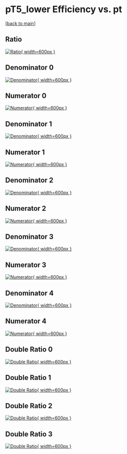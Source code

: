 # pT5_lower Efficiency vs. pt

[[back to main](./)]



## Ratio

[![Ratio](../mtv/var/pT5_lower_base_0_1_eff_pt.png){ width=600px }](../mtv/var/pT5_lower_base_0_1_eff_pt.pdf)

## Denominator 0

[![Denominator](../mtv/den/pT5_lower_base_0_1_eff_pt_den0.png){ width=600px }](../mtv/den/pT5_lower_base_0_1_eff_pt_den0.pdf)

## Numerator 0

[![Numerator](../mtv/num/pT5_lower_base_0_1_eff_pt_num0.png){ width=600px }](../mtv/num/pT5_lower_base_0_1_eff_pt_num0.pdf)

## Denominator 1

[![Denominator](../mtv/den/pT5_lower_base_0_1_eff_pt_den1.png){ width=600px }](../mtv/den/pT5_lower_base_0_1_eff_pt_den1.pdf)

## Numerator 1

[![Numerator](../mtv/num/pT5_lower_base_0_1_eff_pt_num1.png){ width=600px }](../mtv/num/pT5_lower_base_0_1_eff_pt_num1.pdf)

## Denominator 2

[![Denominator](../mtv/den/pT5_lower_base_0_1_eff_pt_den2.png){ width=600px }](../mtv/den/pT5_lower_base_0_1_eff_pt_den2.pdf)

## Numerator 2

[![Numerator](../mtv/num/pT5_lower_base_0_1_eff_pt_num2.png){ width=600px }](../mtv/num/pT5_lower_base_0_1_eff_pt_num2.pdf)

## Denominator 3

[![Denominator](../mtv/den/pT5_lower_base_0_1_eff_pt_den3.png){ width=600px }](../mtv/den/pT5_lower_base_0_1_eff_pt_den3.pdf)

## Numerator 3

[![Numerator](../mtv/num/pT5_lower_base_0_1_eff_pt_num3.png){ width=600px }](../mtv/num/pT5_lower_base_0_1_eff_pt_num3.pdf)

## Denominator 4

[![Denominator](../mtv/den/pT5_lower_base_0_1_eff_pt_den4.png){ width=600px }](../mtv/den/pT5_lower_base_0_1_eff_pt_den4.pdf)

## Numerator 4

[![Numerator](../mtv/num/pT5_lower_base_0_1_eff_pt_num4.png){ width=600px }](../mtv/num/pT5_lower_base_0_1_eff_pt_num4.pdf)

## Double Ratio 0

[![Double Ratio](../mtv/ratio/pT5_lower_base_0_1_eff_pt_ratio0.png){ width=600px }](../mtv/ratio/pT5_lower_base_0_1_eff_pt_ratio0.pdf)

## Double Ratio 1

[![Double Ratio](../mtv/ratio/pT5_lower_base_0_1_eff_pt_ratio1.png){ width=600px }](../mtv/ratio/pT5_lower_base_0_1_eff_pt_ratio1.pdf)

## Double Ratio 2

[![Double Ratio](../mtv/ratio/pT5_lower_base_0_1_eff_pt_ratio2.png){ width=600px }](../mtv/ratio/pT5_lower_base_0_1_eff_pt_ratio2.pdf)

## Double Ratio 3

[![Double Ratio](../mtv/ratio/pT5_lower_base_0_1_eff_pt_ratio3.png){ width=600px }](../mtv/ratio/pT5_lower_base_0_1_eff_pt_ratio3.pdf)

